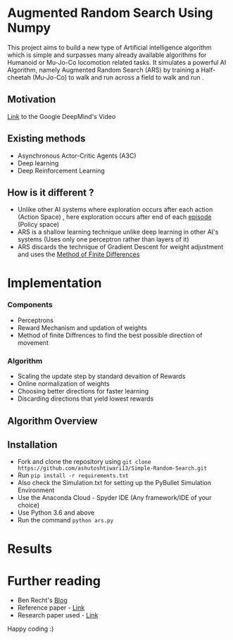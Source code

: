 # Augmented Random Search Using Numpy 

This project aims to build a new type of Artificial intelligence algorithm which is simple and surpasses many already available algorithms for Humanoid or Mu-Jo-Co
locomotion related tasks. It simulates a powerful AI Algorithm, namely Augmented Random Search (ARS) by training a Half-cheetah (Mu-Jo-Co) to walk and run across a field
to walk and run .

## Motivation 
[Link](https://www.youtube.com/watch?v=hx_bgoTF7bs) to the Google DeepMind's Video

## Existing methods
* Asynchronous Actor-Critic Agents (A3C)
* Deep learning 
* Deep Reinforcement Learning

## How is it different ?
  * Unlike other AI systems where exploration occurs after each action (Action Space) , here exploration occurs after end of each [episode](https://www.quora.com/What-does-the-term-%E2%80%9Cepisode%E2%80%9D-mean-in-the-context-of-reinforcement-learning-RL) (Policy space)
  * ARS is a shallow learning technique unlike deep learning in other AI's systems (Uses only one perceptron rather than layers of it)
  * ARS discards the technique of Gradient Descent for weight adjustment and uses the [Method of Finite Differences](https://en.wikipedia.org/wiki/Finite_difference_method)

# Implementation
 ### Components
 * Perceptrons
 * Reward Mechanism and updation of weights
 * Method of finite Diffrences to find the best possible direction of movement
 
 ### Algorithm 
 * Scaling the update step by standard devaition of Rewards
 * Online normalization of weights
 * Choosing better directions for faster learning 
 * Discarding directions that yield lowest rewards
 
 ## Algorithm Overview
 

 
 ## Installation 
 - Fork and clone the repository using ``` git clone https://github.com/ashutoshtiwari13/Simple-Random-Search.git ```
 - Run ```pip install -r requirements.txt ``` 
 - Also check the Simulation.txt for setting up the PyBullet Simulation Environment
 - Use the Anaconda Cloud - Spyder IDE (Any framework/IDE of your choice)
 - Use Python 3.6 and above
 - Run the command ``` python ars.py ```
 
 # Results
 
 
 
  
 # Further reading 
 - Ben Recht's [Blog](http://www.argmin.net/2018/03/20/mujocoloco/)
 - Reference paper - [Link](https://arxiv.org/pdf/1703.03864.pdf)
 - Research paper used - [Link](https://arxiv.org/pdf/1803.07055.pdf)
 
 Happy coding :)
 
